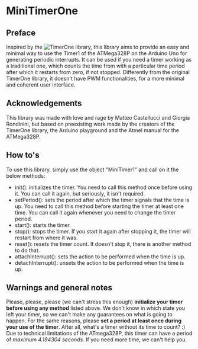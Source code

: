 # MiniTimerOne

## Preface

Inspired by the ![TimerOne](https://github.com/PaulStoffregen/TimerOne) library, this library aims to provide an easy and minimal
way to use the Timer1 of the ATMega328P on the Arduino Uno for generating periodic interrupts. It can be used if you need a timer
working as a traditional one, which counts the time from with a particular time period after which it restarts from zero, if not stopped.
Differently from the original TimerOne library, it doesn't have PWM functionalities, for a more minimal and coherent user interface.

## Acknowledgements

This library was made with love and rage by Matteo Castellucci and Giorgia Rondinini, but based on preexisting work made by the
creators of the TimerOne library, the Arduino playground and the Atmel manual for the ATMega328P.

## How to's

To use this library, simply use the object "MiniTimer1" and call on it the below methods:

* init(): initializes the timer. You need to call this method once before using it. You can call it again, but seriously, it
isn't required.
* setPeriod(): sets the period after which the timer signals that the time is up. You need to call this method before starting
the timer at least one time. You can call it again whenever you need to change the timer period.
* start(): starts the timer.
* stop(): stops the timer. If you start it again after stopping it, the timer will restart from where it was.
* reset(): resets the timer count. It doesn't stop it, there is another method to do that.
* attachInterrupt(): sets the action to be performed when the time is up.
* detachInterrupt(): unsets the action to be performed when the time is up.

## Warnings and general notes

Please, please, please (we can't stress this enough) **initialize your timer before using any method** listed above. We don't know
in which state you left your timer, so we can't make any guarantees on what is going to happen. For the same reasons, please
**set a period at least once during your use of the timer**. After all, what's a timer without its time to count? :)  
Due to technical limitations of the ATmega328P, this timer can have a period of *maximum 4.194304 seconds*. If you need more 
time, we can't help you.
